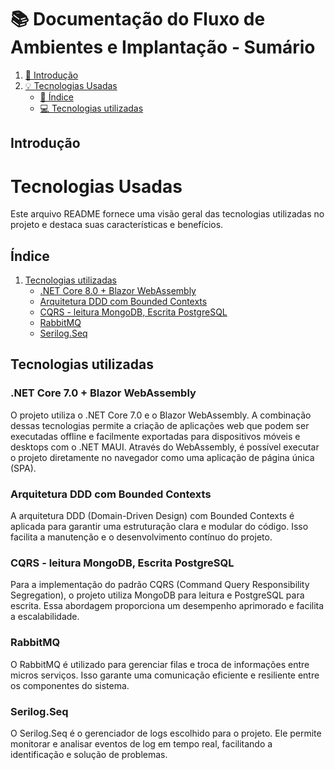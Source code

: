 # 📚 Documentação do Fluxo de Ambientes e Implantação - Sumário

1. [🌟 Introdução](#introdução)
9. [💡 Tecnologias Usadas](#tecnologias-usadas)
   - [📑 Índice](#índice)
   - [💻 Tecnologias utilizadas](#tecnologias-utilizadas)

## Introdução

# Tecnologias Usadas

Este arquivo README fornece uma visão geral das tecnologias utilizadas no projeto e destaca suas características e benefícios.

## Índice

1. [Tecnologias utilizadas](#tecnologias-utilizadas)
    - [.NET Core 8.0 + Blazor WebAssembly](#net-core-70--blazor-webassembly)
    - [Arquitetura DDD com Bounded Contexts](#arquitetura-ddd-com-bounded-contexts)
    - [CQRS - leitura MongoDB, Escrita PostgreSQL](#cqrs---leitura-mongodb-escrita-postgresql)
    - [RabbitMQ](#rabbitmq)
    - [Serilog.Seq](#serilogseq)

## Tecnologias utilizadas

### .NET Core 7.0 + Blazor WebAssembly

O projeto utiliza o .NET Core 7.0 e o Blazor WebAssembly. A combinação dessas tecnologias permite a criação de aplicações web que podem ser executadas offline e facilmente exportadas para dispositivos móveis e desktops com o .NET MAUI. Através do WebAssembly, é possível executar o projeto diretamente no navegador como uma aplicação de página única (SPA).

### Arquitetura DDD com Bounded Contexts

A arquitetura DDD (Domain-Driven Design) com Bounded Contexts é aplicada para garantir uma estruturação clara e modular do código. Isso facilita a manutenção e o desenvolvimento contínuo do projeto.

### CQRS - leitura MongoDB, Escrita PostgreSQL

Para a implementação do padrão CQRS (Command Query Responsibility Segregation), o projeto utiliza MongoDB para leitura e PostgreSQL para escrita. Essa abordagem proporciona um desempenho aprimorado e facilita a escalabilidade.

### RabbitMQ

O RabbitMQ é utilizado para gerenciar filas e troca de informações entre micros serviços. Isso garante uma comunicação eficiente e resiliente entre os componentes do sistema.

### Serilog.Seq

O Serilog.Seq é o gerenciador de logs escolhido para o projeto. Ele permite monitorar e analisar eventos de log em tempo real, facilitando a identificação e solução de problemas.
